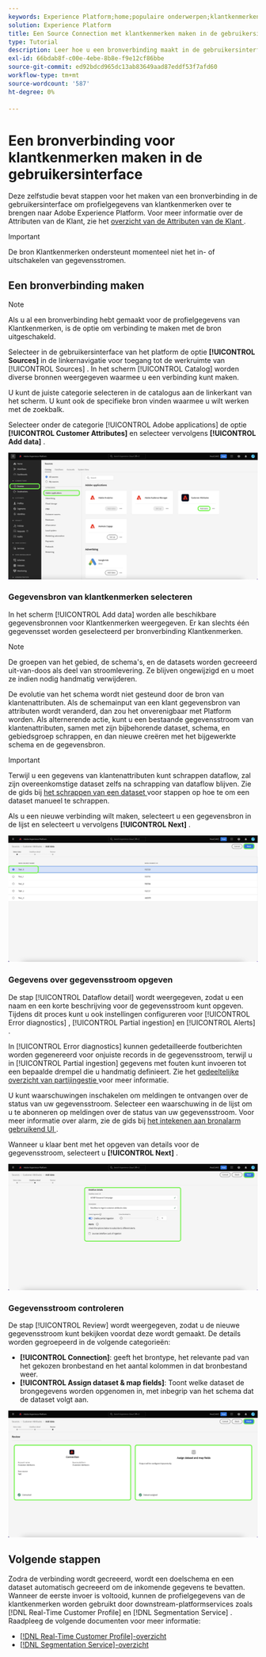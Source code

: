 ```yaml
---
keywords: Experience Platform;home;populaire onderwerpen;klantkenmerken
solution: Experience Platform
title: Een Source Connection met klantkenmerken maken in de gebruikersinterface
type: Tutorial
description: Leer hoe u een bronverbinding maakt in de gebruikersinterface om profielgegevens van klantkenmerken over te brengen naar Adobe Experience Platform.
exl-id: 66bdab8f-c00e-4ebe-8b8e-f9e12cf86bbe
source-git-commit: ed92bdcd965dc13ab83649aad87eddf53f7afd60
workflow-type: tm+mt
source-wordcount: '587'
ht-degree: 0%

---
```


# Een bronverbinding voor klantkenmerken maken in de gebruikersinterface

Deze zelfstudie bevat stappen voor het maken van een bronverbinding in de gebruikersinterface om profielgegevens van klantkenmerken over te brengen naar Adobe Experience Platform. Voor meer informatie over de Attributen van de Klant, zie het [ overzicht van de Attributen van de Klant ](https://experienceleague.adobe.com/docs/core-services/interface/customer-attributes/attributes.html).

>[!IMPORTANT]
>
>De bron Klantkenmerken ondersteunt momenteel niet het in- of uitschakelen van gegevensstromen.

## Een bronverbinding maken

>[!NOTE]
>
>Als u al een bronverbinding hebt gemaakt voor de profielgegevens van Klantkenmerken, is de optie om verbinding te maken met de bron uitgeschakeld.

Selecteer in de gebruikersinterface van het platform de optie **[!UICONTROL Sources]** in de linkernavigatie voor toegang tot de werkruimte van [!UICONTROL Sources] . In het scherm [!UICONTROL Catalog] worden diverse bronnen weergegeven waarmee u een verbinding kunt maken.

U kunt de juiste categorie selecteren in de catalogus aan de linkerkant van het scherm. U kunt ook de specifieke bron vinden waarmee u wilt werken met de zoekbalk.

Selecteer onder de categorie [!UICONTROL Adobe applications] de optie **[!UICONTROL Customer Attributes]** en selecteer vervolgens **[!UICONTROL Add data]** .

![ catalogus ](../../../../images/tutorials/create/customer-attributes/catalog.png)

### Gegevensbron van klantkenmerken selecteren

In het scherm [!UICONTROL Add data] worden alle beschikbare gegevensbronnen voor Klantkenmerken weergegeven. Er kan slechts één gegevensset worden geselecteerd per bronverbinding Klantkenmerken.

>[!NOTE]
>
>De groepen van het gebied, de schema&#39;s, en de datasets worden gecreeerd uit-van-doos als deel van stroomlevering. Ze blijven ongewijzigd en u moet ze indien nodig handmatig verwijderen.

De evolutie van het schema wordt niet gesteund door de bron van klantenattributen. Als de schemainput van een klant gegevensbron van attributen wordt veranderd, dan zou het onverenigbaar met Platform worden. Als alternerende actie, kunt u een bestaande gegevensstroom van klantenattributen, samen met zijn bijbehorende dataset, schema, en gebiedsgroep schrappen, en dan nieuwe creëren met het bijgewerkte schema en de gegevensbron.

>[!IMPORTANT]
>
>Terwijl u een gegevens van klantenattributen kunt schrappen dataflow, zal zijn overeenkomstige dataset zelfs na schrapping van dataflow blijven. Zie de gids bij [ het schrappen van een dataset ](../../../../../catalog/datasets/user-guide.md) voor stappen op hoe te om een dataset manueel te schrappen.

Als u een nieuwe verbinding wilt maken, selecteert u een gegevensbron in de lijst en selecteert u vervolgens **[!UICONTROL Next]** .

![ toe:voegen-gegevens ](../../../../images/tutorials/create/customer-attributes/add-data.png)

### Gegevens over gegevensstroom opgeven

De stap [!UICONTROL Dataflow detail] wordt weergegeven, zodat u een naam en een korte beschrijving voor de gegevensstroom kunt opgeven. Tijdens dit proces kunt u ook instellingen configureren voor [!UICONTROL Error diagnostics] , [!UICONTROL Partial ingestion] en [!UICONTROL Alerts] .

In [!UICONTROL Error diagnostics] kunnen gedetailleerde foutberichten worden gegenereerd voor onjuiste records in de gegevensstroom, terwijl u in [!UICONTROL Partial ingestion] gegevens met fouten kunt invoeren tot een bepaalde drempel die u handmatig definieert. Zie het [ gedeeltelijke overzicht van partijingestie ](../../../../../ingestion/batch-ingestion/partial.md) voor meer informatie.

U kunt waarschuwingen inschakelen om meldingen te ontvangen over de status van uw gegevensstroom. Selecteer een waarschuwing in de lijst om u te abonneren op meldingen over de status van uw gegevensstroom. Voor meer informatie over alarm, zie de gids bij [ het intekenen aan bronalarm gebruikend UI ](../../alerts.md).

Wanneer u klaar bent met het opgeven van details voor de gegevensstroom, selecteert u **[!UICONTROL Next]** .

![ dataflow-detail ](../../../../images/tutorials/create/customer-attributes/dataflow-detail.png)

### Gegevensstroom controleren

De stap [!UICONTROL Review] wordt weergegeven, zodat u de nieuwe gegevensstroom kunt bekijken voordat deze wordt gemaakt. De details worden gegroepeerd in de volgende categorieën:

* **[!UICONTROL Connection]**: geeft het brontype, het relevante pad van het gekozen bronbestand en het aantal kolommen in dat bronbestand weer.
* **[!UICONTROL Assign dataset & map fields]**: Toont welke dataset de brongegevens worden opgenomen in, met inbegrip van het schema dat de dataset volgt aan.

![ overzicht ](../../../../images/tutorials/create/customer-attributes/review.png)

## Volgende stappen

Zodra de verbinding wordt gecreeerd, wordt een doelschema en een dataset automatisch gecreeerd om de inkomende gegevens te bevatten. Wanneer de eerste invoer is voltooid, kunnen de profielgegevens van de klantkenmerken worden gebruikt door downstream-platformservices zoals [!DNL Real-Time Customer Profile] en [!DNL Segmentation Service] . Raadpleeg de volgende documenten voor meer informatie:

* [[!DNL Real-Time Customer Profile]-overzicht](../../../../../profile/home.md)
* [[!DNL Segmentation Service]-overzicht](../../../../../segmentation/home.md)
